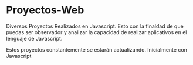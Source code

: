# Proyectos-Web
Diversos Proyectos Realizados en Javascript. Esto con la finaldad de que puedas ser observador y analizar la capacidad de realizar aplicativos en el lenguaje de Javascript.

Estos proyectos constantemente se estarán actualizando. Inicialmente con Javascript

